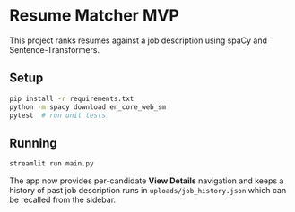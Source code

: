# Resume Matcher MVP

This project ranks resumes against a job description using spaCy and Sentence-Transformers.

## Setup

```bash
pip install -r requirements.txt
python -m spacy download en_core_web_sm
pytest  # run unit tests
```

## Running

```bash
streamlit run main.py
```

The app now provides per-candidate **View Details** navigation and keeps a history
of past job description runs in `uploads/job_history.json` which can be recalled
from the sidebar.